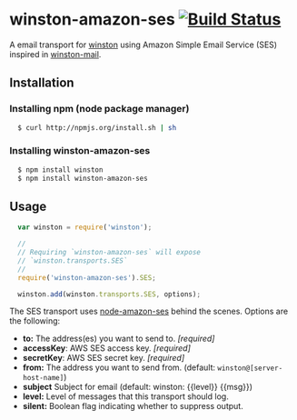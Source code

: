 # winston-amazon-ses [![Build Status](https://secure.travis-ci.org/jpgarcia/winston-amazon-ses.png)](http://travis-ci.org/jpgarcia/winston-amazon-ses)

A email transport for [winston][0] using Amazon Simple Email Service (SES) inspired in [winston-mail](https://github.com/wavded/winston-mail).

## Installation

### Installing npm (node package manager)

``` sh
  $ curl http://npmjs.org/install.sh | sh
```

### Installing winston-amazon-ses

``` sh
  $ npm install winston
  $ npm install winston-amazon-ses
```

## Usage
``` js
  var winston = require('winston');

  //
  // Requiring `winston-amazon-ses` will expose
  // `winston.transports.SES`
  //
  require('winston-amazon-ses').SES;

  winston.add(winston.transports.SES, options);
```

The SES transport uses [node-amazon-ses](https://github.com/jjenkins/node-amazon-ses.git) behind the scenes.  Options are the following:

* __to:__ The address(es) you want to send to. *[required]*
* __accessKey__: AWS SES access key. *[required]*
* __secretKey__: AWS SES secret key. *[required]*
* __from:__ The address you want to send from. (default: `winston@[server-host-name]`)
* __subject__ Subject for email (default: winston: {{level}} {{msg}})
* __level:__ Level of messages that this transport should log.
* __silent:__ Boolean flag indicating whether to suppress output.

[0]: https://github.com/flatiron/winston